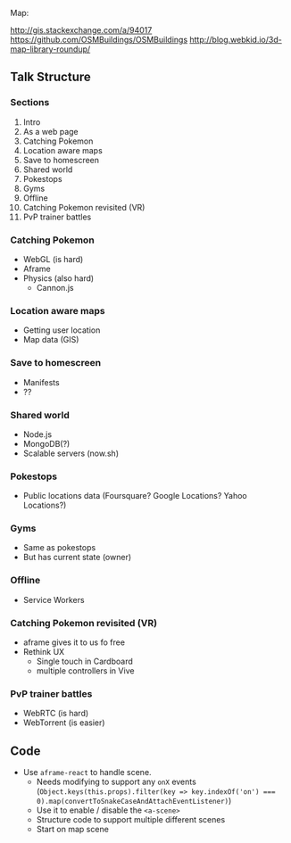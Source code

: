 Map:

http://gis.stackexchange.com/a/94017
https://github.com/OSMBuildings/OSMBuildings
http://blog.webkid.io/3d-map-library-roundup/

## Talk Structure

### Sections

1. Intro
1. As a web page
1. Catching Pokemon
1. Location aware maps
1. Save to homescreen
1. Shared world
1. Pokestops
1. Gyms
1. Offline
1. Catching Pokemon revisited (VR)
1. PvP trainer battles

### Catching Pokemon

* WebGL (is hard)
* Aframe
* Physics (also hard)
  * Cannon.js

### Location aware maps

* Getting user location
* Map data (GIS)

### Save to homescreen

* Manifests
* ??

### Shared world

* Node.js
* MongoDB(?)
* Scalable servers (now.sh)

### Pokestops

* Public locations data (Foursquare? Google Locations? Yahoo Locations?)

### Gyms

* Same as pokestops
* But has current state (owner)

### Offline

* Service Workers

### Catching Pokemon revisited (VR)

* aframe gives it to us fo free
* Rethink UX
  * Single touch in Cardboard
  * multiple controllers in Vive

### PvP trainer battles

* WebRTC (is hard)
* WebTorrent (is easier)

## Code

- Use `aframe-react` to handle scene.
  - Needs modifying to support any `onX` events
    (`Object.keys(this.props).filter(key => key.indexOf('on') === 0).map(convertToSnakeCaseAndAttachEventListener)`)
  - Use it to enable / disable the `<a-scene>`
  - Structure code to support multiple different scenes
  - Start on map scene
